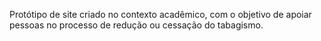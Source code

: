 Protótipo de site criado no contexto acadêmico, com o objetivo de apoiar pessoas no processo de redução ou cessação do tabagismo.
